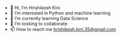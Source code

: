 - 👋 Hi, I’m Hrishikesh Kini
- 👀 I’m interested in Python and machine learning
- 🌱 I’m currently learning Data Science
- 💞️ I’m looking to collaborate
- 📫 How to reach me hrishikesh.kini.35@gmail.com

<!---
hrishikeshkini/hrishikeshkini is a ✨ special ✨ repository because its `README.md` (this file) appears on your GitHub profile.
You can click the Preview link to take a look at your changes.
--->

